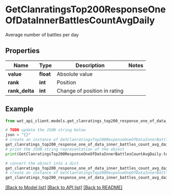 # GetClanratingsTop200ResponseOneOfDataInnerBattlesCountAvgDaily

Average number of battles per day

## Properties

Name | Type | Description | Notes
------------ | ------------- | ------------- | -------------
**value** | **float** | Absolute value | 
**rank** | **int** | Position | 
**rank_delta** | **int** | Change of position in rating | 

## Example

```python
from wot_api_client.models.get_clanratings_top200_response_one_of_data_inner_battles_count_avg_daily import GetClanratingsTop200ResponseOneOfDataInnerBattlesCountAvgDaily

# TODO update the JSON string below
json = "{}"
# create an instance of GetClanratingsTop200ResponseOneOfDataInnerBattlesCountAvgDaily from a JSON string
get_clanratings_top200_response_one_of_data_inner_battles_count_avg_daily_instance = GetClanratingsTop200ResponseOneOfDataInnerBattlesCountAvgDaily.from_json(json)
# print the JSON string representation of the object
print(GetClanratingsTop200ResponseOneOfDataInnerBattlesCountAvgDaily.to_json())

# convert the object into a dict
get_clanratings_top200_response_one_of_data_inner_battles_count_avg_daily_dict = get_clanratings_top200_response_one_of_data_inner_battles_count_avg_daily_instance.to_dict()
# create an instance of GetClanratingsTop200ResponseOneOfDataInnerBattlesCountAvgDaily from a dict
get_clanratings_top200_response_one_of_data_inner_battles_count_avg_daily_from_dict = GetClanratingsTop200ResponseOneOfDataInnerBattlesCountAvgDaily.from_dict(get_clanratings_top200_response_one_of_data_inner_battles_count_avg_daily_dict)
```
[[Back to Model list]](../README.md#documentation-for-models) [[Back to API list]](../README.md#documentation-for-api-endpoints) [[Back to README]](../README.md)


